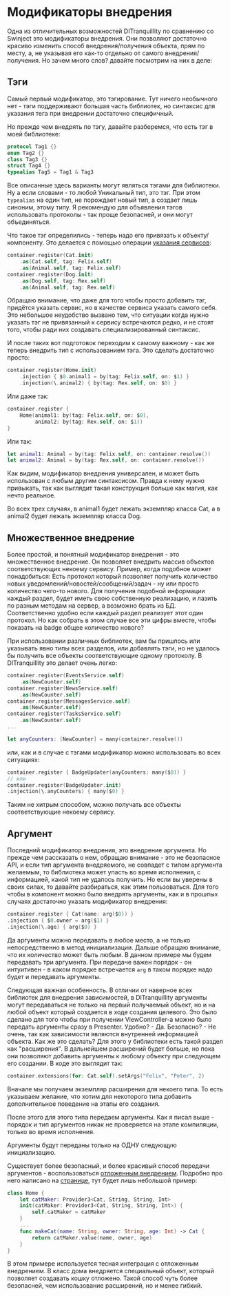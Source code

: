 # Модификаторы внедрения

Одна из отличительных возможностей DITranquillity по сравнению со Swinject это модификаторы внедрения.
Они позволяют достаточно красиво изменить способ внедрения/получения объекта, прям по месту, а, не указывая его как-то отдельно от самого внедрения/получения.
Но зачем много слов? давайте посмотрим на них в деле:

## Тэги
Самый первый модификатор, это тэгирование. Тут ничего необычного нет - тэги поддерживают большая часть библиотек, но синтаксис для указания тега при внедрении достаточно специфичный.

Но прежде чем внедрять по тэгу, давайте разберемся, что есть тэг в моей библиотеке:
```Swift
protocol Tag1 {}
enum Tag2 {}
class Tag3 {}
struct Tag4 {}
typealias Tag5 = Tag1 & Tag3
```
Все описанные здесь варианты могут являться тэгами для библиотеки. Ну а если словами - то любой Уникальный тип, это тэг. При этом `typealias` на один тип, не порождает новый тип, а создает лишь синоним, этому типу.
Я рекомендую для объявления тэгов использовать протоколы - так проще безопасней, и они могут объединяться.

Что такое тэг определились - теперь надо его привязать к объекту/компоненту. Это делается с помощью операции [указания сервисов](registration_and_service.md#Указание-сервисов):
```Swift
container.register(Cat.init)
    .as(Cat.self, tag: Felix.self)
    .as(Animal.self, tag: Felix.self)
container.register(Dog.init)
    .as(Dog.self, tag: Rex.self)
    .as(Animal.self, tag: Rex.self)
```
Обращаю внимание, что даже для того чтобы просто добавить тэг, придётся указать сервис, но в качестве сервиса указать самого себя. Это небольшое неудобство вызвано тем, что ситуации когда нужно указать тэг не привязанный к сервису встречаются редко, и не стоят того, чтобы ради них создавать специализированный синтаксис.

И после таких вот подготовок переходим к самому важному - как же теперь внедрить тип с использованием тэга.
Это сделать достаточно просто:
```Swift
container.register(Home.init)
    .injection { $0.animal1 = by(tag: Felix.self, on: $1) }
    .injection(\.animal2) { by(tag: Rex.self, on: $0) }
```
Или даже так:
```Swift
container.register { 
    Home(animal1: by(tag: Felix.self, on: $0),
         animal2: by(tag: Rex.self, on: $1))
}
```
Или так:
```Swift
let animal1: Animal = by(tag: Felix.self, on: container.resolve())
let animal2: Animal = by(tag: Rex.self, on: container.resolve())
```
Как видим, модификатор внедрения универсален, и может быть использован с любым другим синтаксисом. Правда к нему нужно привыкать, так как выглядит такая конструкция больше как магия, как нечто реальное.

Во всех трех случаях, в animal1 будет лежать экземпляр класса Cat, а в animal2 будет лежать экземпляр класса Dog.

## Множественное внедрение
Более простой, и понятный модификатор внедрения - это множественное внедрение. Он позволяет внедрить массив объектов соответствующих некоему сервису. Пример, когда подобное может понадобиться: Есть протокол который позволяет получить количество новых уведомлений/новостей/сообщений/задач - ну или просто количество чего-то нового.
Для получения подобной информации каждый раздел, будет иметь свою собственную реализацию, и лазить по разным методам на сервер, а возможно брать из БД. Соответственно удобно если каждый раздел реализует этот один протокол. Но как собрать в этом случае все эти цифры вместе, чтобы показать на badge общее количество нового?

При использовании различных библиотек, вам бы пришлось или указывать явно типы всех разделов, или добавлять тэги, но не удалось бы получить все объекты соответствующие одному протоколу. В DITranquillity это делает очень легко:
```Swift
container.register(EventsService.self)
    .as(NewCounter.self)
container.register(NewsService.self)
    .as(NewCounter.self)
container.register(MessagesService.self)
    .as(NewCounter.self)
container.register(TasksService.self)
    .as(NewCounter.self)
...

let anyCounters: [NewCounter] = many(container.resolve())
```
или, как и в случае с тэгами модификатор можно использовать во всех ситуациях:
```Swift
container.register { BadgeUpdater(anyCounters: many($0)) }
// или
container.register(BadgeUpdater.init)
.injection(\.anyCounters) { many($0) }
```

Таким не хитрым способом, можно получать все объекты соответствующие некоему сервису.

## Аргумент
Последний модификатор внедрения, это внедрение аргумента. Но прежде чем рассказать о нем, обращаю внимание - это не безопасное API, и если тип аргумента внедряемого, не совпадет с типом аргумента желаемым, то библиотека может упасть  во время исполнения, с информацией, какой тип не удалось получить.
Но если вы уверены в своих силах, то давайте разбираться, как этим пользоваться. Для того чтобы в компонент можно было внедрять аргументы, как и в прошлых случаях достаточно указать модификатор внедрения:
```Swift
container.register { Cat(name: arg($0)) }
.injection { $0.owner = arg($1) }
.injection(\.age) { arg($0) }
```
Да аргументы можно передавать в любое место, а не только непосредственно в метод инициализации. Дальше обращаю внимание, что их количество может быть любым. В данном примере мы будем передавать три аргумента. При передаче важен порядок - он интуитивен - в каком порядке встречается `arg` в таком порядке надо будет и передавать аргументы.

Следующая важная особенность. В отличии от наверное всех библиотек для внедрения зависимостей, в DITranquillity аргументы могут передаваться не только на первый получаемый объект, но и на любой объект который создается в ходе создания целевого. Это было сделано для того чтобы при получении ViewController-а можно было передать аргументы сразу в Presenter. Удобно? - Да. Безопасно? - Не очень, так как зависимости являются внутренней информацией объекта.
Как же это сделать? Для этого у библиотеки есть такой раздел как "расширения". В дальнейшем расширений будет больше, но пока они позволяют добавить аргументы к любому объекту при следующем его создании. В коде это выглядит так:
```Swift
container.extensions(for: Cat.self).setArgs("Felix", "Peter", 2)
```
Вначале мы получаем экземпляр расширения для некоего типа. То есть указываем желание, что хотим для некоторого типа добавить дополнительное поведение на этапы его создания.

После этого для этого типа передаем аргументы. Как я писал выше - порядок и тип аргументов никак не проверяется на этапе компиляции, только во время исполнения.

Аргументы будут переданы только на ОДНУ следующую инициализацию. 

Существует более безопасный, и более красивый способ передачи аргументов - воспользоваться [отложенным внедрением](delayed_injection.md). Подробно про него написано на [странице](delayed_injection.md), тут будет лишь небольшой пример:
```Swift
class Home {
    let catMaker: Provider3<Cat, String, String, Int>
    init(catMaker: Provider3<Cat, String, String, Int>) {
        self.catMaker = catMaker
    }
    ...
    func makeCat(name: String, owner: String, age: Int) -> Cat {
        return catMaker.value(name, owner, age)
    }
}
```
В этом примере используется тесная интеграция с отложенным внедрением. В класс дома внедряется специальный объект, который позволяет создавать кошку отложено. Такой способ чуть более безопасней, чем использование расширений, но и менее гибкий.


